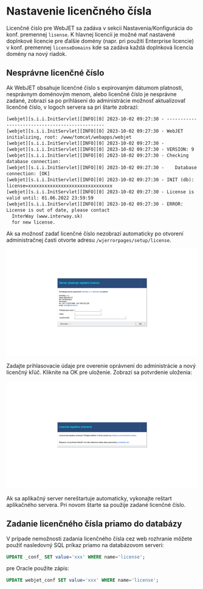 # Nastavenie licenčného čísla

Licenčné číslo pre WebJET sa zadáva v sekcii Nastavenia/Konfigurácia do konf. premennej `lisense`. K hlavnej licencii je možné mať nastavené doplnkové licencie pre ďalšie domény (napr. pri použití Enterprise licencie) v konf. premennej `licenseDomains` kde sa zadáva každá doplnková licencia domény na nový riadok.

## Nesprávne licenčné číslo

Ak WebJET obsahuje licenčné číslo s expirovaným dátumom platnosti, nesprávnym doménovým menom, alebo licenčné číslo je nesprávne zadané, zobrazí sa po prihlásení do administrácie možnosť aktualizovať licenčné číslo, v logoch servera sa pri štarte zobrazí:

```log
[webjet][s.i.i.InitServlet][INFO][0] 2023-10-02 09:27:30 - -----------------------------------------------
[webjet][s.i.i.InitServlet][INFO][0] 2023-10-02 09:27:30 - WebJET initializing, root: /www/tomcat/webapps/webjet
[webjet][s.i.i.InitServlet][INFO][0] 2023-10-02 09:27:30 -
[webjet][s.i.i.InitServlet][INFO][0] 2023-10-02 09:27:30 - VERSION: 9
[webjet][s.i.i.InitServlet][INFO][0] 2023-10-02 09:27:30 - Checking database connection:
[webjet][s.i.i.InitServlet][INFO][0] 2023-10-02 09:27:30 -    Database connection: [OK]
[webjet][s.i.i.InitServlet][INFO][0] 2023-10-02 09:27:30 - INIT (db): license=xxxxxxxxxxxxxxxxxxxxxxxxxxxxxxx
[webjet][s.i.i.InitServlet][INFO][0] 2023-10-02 09:27:30 - License is valid until: 01.06.2022 23:59:59
[webjet][s.i.i.InitServlet][INFO][0] 2023-10-02 09:27:30 - ERROR: License is out of date, please contact
  InterWay (www.interway.sk)
  for new license.
```

Ak sa možnosť zadať licenčné číslo nezobrazí automaticky po otvorení administračnej časti otvorte adresu `/wjerrorpages/setup/license`.

![](license.png)

Zadajte prihlasovacie údaje pre overenie oprávnení do administrácie a nový licenčný kľúč. Kliknite na OK pre uloženie. Zobrazí sa potvrdenie uloženia:

![](license-saved.png)

Ak sa aplikačný server nereštartuje automaticky, vykonajte reštart aplikačného servera. Pri novom štarte sa použije zadané licenčné číslo.

## Zadanie licenčného čísla priamo do databázy

V prípade nemožnosti zadania licenčného čísla cez web rozhranie môžete použiť nasledovný SQL príkaz priamo na databázovom serveri:

```sql
UPDATE _conf_ SET value='xxx' WHERE name='license';
```

pre Oracle použite zápis:

```sql
UPDATE webjet_conf SET value='xxx' WHERE name='license';
```

